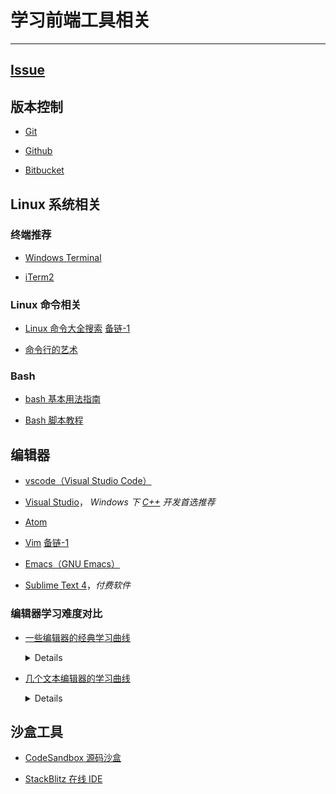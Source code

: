 # 学习前端工具相关

---

## [Issue](https://github.com/roadToFront-end/front-end_base/issues/6)

## 版本控制

- [Git](https://git-scm.com/)

- [Github](https://github.com/)

- [Bitbucket](https://bitbucket.org/)

## Linux 系统相关

### 终端推荐

- [Windows Terminal](https://github.com/microsoft/terminal)

- [iTerm2](https://iterm2.com/)

### Linux 命令相关

- [Linux 命令大全搜索](https://wangchujiang.com/linux-command/) [备链-1](https://github.com/jaywcjlove/linux-command)

- [命令行的艺术](https://github.com/jlevy/the-art-of-command-line/blob/master/README-zh.md)

### Bash

- [bash 基本用法指南](https://github.com/vuuihc/bash-guide)

- [Bash 脚本教程](https://wangdoc.com/bash/intro.html)

## 编辑器

- [vscode（Visual Studio Code）](https://code.visualstudio.com/)

- [Visual Studio](https://visualstudio.microsoft.com/zh-hans/)， *Windows 下 [C++](https://docs.microsoft.com/en-us/cpp/) 开发首选推荐*

- [Atom](https://github.com/atom/atom)

- [Vim](https://www.vim.org/) [备链-1](https://github.com/vim/vim)

- [Emacs（GNU Emacs）](https://www.gnu.org/software/emacs/)

- [Sublime Text 4](https://www.sublimetext.com/blog/articles/sublime-text-4)，*付费软件*

### 编辑器学习难度对比

- [一些编辑器的经典学习曲线](../imgs/editor_cmp1.jpg)
  <details>
    <img src="../imgs/editor_cmp1.jpg" width="700" height="400" align=center></img>
  </details>
  
- [几个文本编辑器的学习曲线](../imgs/editor_cmp2.jpg)
  <details>
    <img src="../imgs/editor_cmp2.jpg" width="700" height="550" align=center></img>
  </details>

## 沙盒工具

- [CodeSandbox 源码沙盒](https://codesandbox.io/)

- [StackBlitz 在线 IDE](https://stackblitz.com/)
